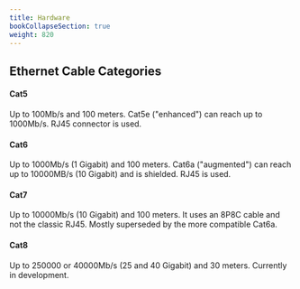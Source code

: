 ```yaml
---
title: Hardware
bookCollapseSection: true
weight: 820
---
```


## Ethernet Cable Categories

#### Cat5

Up to 100Mb/s and 100 meters. Cat5e ("enhanced") can reach up to 1000Mb/s. RJ45 connector is used.

#### Cat6

Up to 1000Mb/s (1 Gigabit) and 100 meters. Cat6a ("augmented") can reach up to 10000MB/s (10 Gigabit) and is shielded. RJ45 is used.

#### Cat7

Up to 10000Mb/s (10 Gigabit) and 100 meters. It uses an 8P8C cable and not the classic RJ45. Mostly superseded by the more compatible Cat6a.

#### Cat8

Up to 250000 or 40000Mb/s (25 and 40 Gigabit) and 30 meters. Currently in development.
